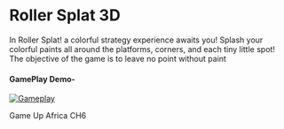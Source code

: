 # Roller Splat 3D

In Roller Splat! a colorful strategy experience awaits you! Splash your colorful paints all around the platforms, corners, and each tiny little spot! The objective of the game is to leave no point without paint

#### GamePlay Demo-
[![Gameplay](https://user-images.githubusercontent.com/43764423/196279949-1a09c1dd-fc46-4d78-847c-e354c4d3b9a4.png)](https://drive.google.com/file/d/1Abpe1o_s6rqZ9wIo2bczejmqKgJYOBh9/view?usp=sharing)

 Game Up Africa CH6
